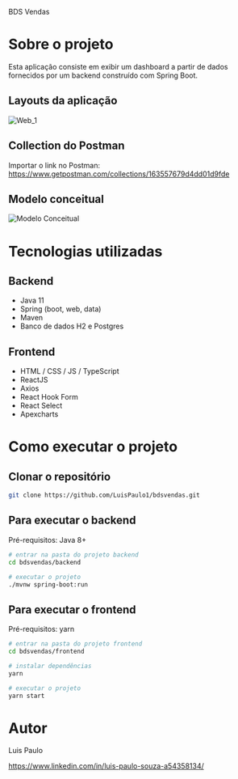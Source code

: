 BDS Vendas

# Sobre o projeto

Esta aplicação consiste em exibir um dashboard a partir de dados fornecidos por um backend construído com Spring Boot.

## Layouts da aplicação
![Web_1](https://github.com/LuisPaulo1/assets/blob/master/bdsvendas/home.gif)

## Collection do Postman
Importar o link no Postman: https://www.getpostman.com/collections/163557679d4dd01d9fde

## Modelo conceitual
![Modelo Conceitual](https://github.com/LuisPaulo1/assets/blob/master/bdsvendas/diagrama-classes.png)

# Tecnologias utilizadas
## Backend
- Java 11
- Spring (boot, web, data)
- Maven
- Banco de dados H2 e Postgres


## Frontend
- HTML / CSS / JS / TypeScript
- ReactJS
- Axios
- React Hook Form
- React Select
- Apexcharts

# Como executar o projeto

## Clonar o repositório
```bash
git clone https://github.com/LuisPaulo1/bdsvendas.git
```

## Para executar o backend
Pré-requisitos: Java 8+

```bash
# entrar na pasta do projeto backend
cd bdsvendas/backend

# executar o projeto
./mvnw spring-boot:run
```

## Para executar o frontend
Pré-requisitos: yarn

```bash
# entrar na pasta do projeto frontend
cd bdsvendas/frontend

# instalar dependências
yarn

# executar o projeto
yarn start
```

# Autor

Luis Paulo

https://www.linkedin.com/in/luis-paulo-souza-a54358134/
